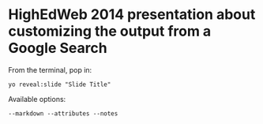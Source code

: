 
# HighEdWeb 2014 presentation about customizing the output from a Google Search

From the terminal, pop in:

  ```yo reveal:slide "Slide Title"```

Available options:

 ```--markdown --attributes --notes```
